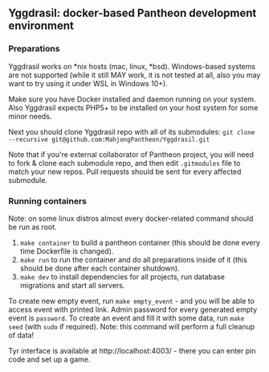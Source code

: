 ## Yggdrasil: docker-based Pantheon development environment

### Preparations

Yggdrasil works on *nix hosts (mac, linux, *bsd). Windows-based systems are not supported (while it still MAY work,
it is not tested at all, also you may want to try using it under WSL in Windows 10+). 

Make sure you have Docker installed and daemon running on your system. Also Yggdrasil expects PHP5+ to be 
installed on your host system for some minor needs.

Next you should clone Yggdrasil repo with all of its submodules:
`git clone --recursive git@github.com:MahjongPantheon/Yggdrasil.git`

Note that if you're external collaborator of Pantheon project, you will need to fork & clone each submodule repo,
and then edit `.gitmodules` file to match your new repos. Pull requests should be sent for every affected submodule.  

### Running containers

Note: on some linux distros almost every docker-related command should be run as root.

1. `make container` to build a pantheon container (this should be done every time Dockerfile is changed).
2. `make run` to run the container and do all preparations inside of it (this should be done after each container shutdown).
3. `make dev` to install dependencies for all projects, run database migrations and start all servers.

To create new empty event, run `make empty_event` - and you will be able to access event with printed link. Admin
password for every generated empty event is `password`.
To create an event and fill it with some data, run `make seed` (with `sudo` if required). Note: this command will
perform a full cleanup of data!

Tyr interface is available at http://localhost:4003/ - there you can enter pin code and set up a game. 